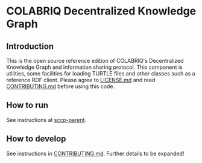 # COLABRIQ Decentralized Knowledge Graph

## Introduction

This is the open source reference edition of COLABRIQ's Decentralized Knowledge Graph and information sharing protocol. This component is utilities, some facilities for loading TURTLE files and other classes such as a reference RDF client. Please agree to [LICENSE.md](LICENSE.md) and read [CONTRIBUTING.md](CONTRIBUTING.md) before using this code.

## How to run

See instructions at [sccp-parent](https://github.com/colabriq/sccp-parent).

## How to develop

See instructions in [CONTRIBUTING.md](CONTRIBUTING.md).
Further details to be expanded!


